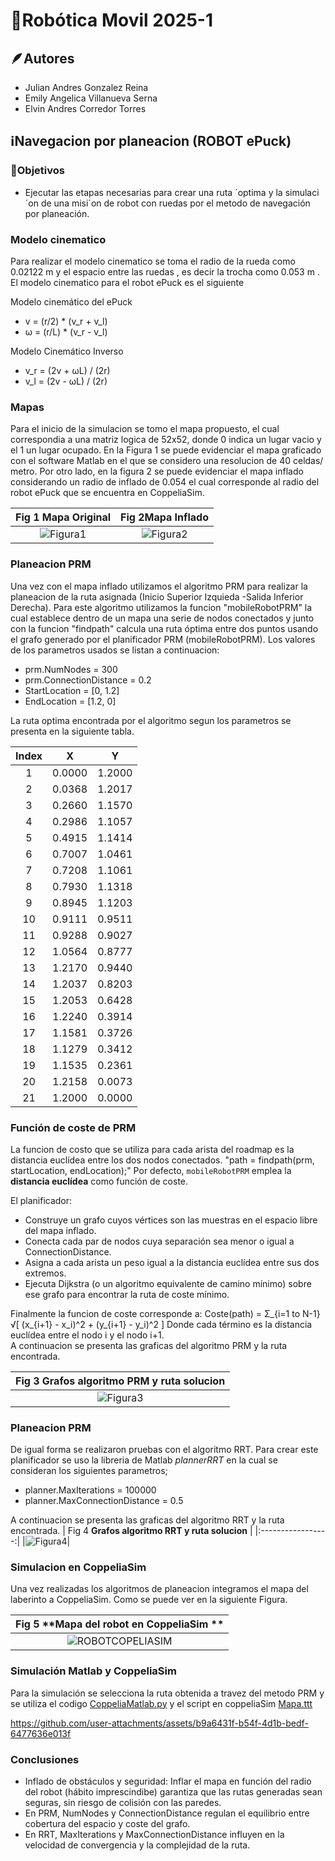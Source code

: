 # 🤖Robótica Movil 2025-1

## 🪶Autores
* Julian Andres Gonzalez Reina
* Emily Angelica Villanueva Serna
* Elvin Andres Corredor Torres

## ℹ️Navegacion por planeacion (ROBOT ePuck)

### 🏁Objetivos
* Ejecutar las etapas necesarias para crear una ruta ´optima y la simulaci´on de una misi´on de robot con ruedas por el metodo de navegación por planeación.

### Modelo cinematico
Para realizar el modelo cinematico se toma el radio de la rueda como 0.02122 m y el espacio entre las ruedas , es decir la trocha como 0.053 m . El modelo cinematico para el robot ePuck es el siguiente 

Modelo cinemático del ePuck

- v = (r/2) * (v_r + v_l)
- ω = (r/L) * (v_r - v_l)

Modelo Cinemático Inverso 

- v_r = (2v + ωL) / (2r)
- v_l = (2v - ωL) / (2r)

### Mapas

Para el inicio de la simulacion se tomo el mapa propuesto, el cual correspondia a una matriz logica de 52x52, donde 0 indica un lugar vacio y el 1 un lugar ocupado. En la Figura 1 se puede evidenciar el mapa graficado con el software Matlab en el que se considero una resolucion de 40 celdas/ metro. Por otro lado, en la figura 2 se puede evidenciar el mapa inflado considerando un radio de inflado de 0.054 el cual corresponde al radio del robot ePuck que se encuentra en CoppeliaSim.

| Fig 1 **Mapa Original** | Fig 2**Mapa Inflado** |
|:-----------------:|:----------------:|
| ![Figura1](https://github.com/user-attachments/assets/3e8ac12a-0fa6-4d04-92d1-9830fac7473d) | ![Figura2](https://github.com/user-attachments/assets/737b7126-0a7c-4303-96f3-134ed966bdbc) |

### Planeacion PRM

Una vez con el mapa inflado utilizamos el algoritmo PRM para realizar la planeacion de la ruta asignada (Inicio Superior Izquieda -Salida Inferior Derecha). Para este algoritmo utilizamos la funcion "mobileRobotPRM" la cual establece dentro de un mapa una serie de nodos conectados y junto con la funcion "findpath" calcula una ruta óptima entre dos puntos usando el grafo generado por el planificador PRM (mobileRobotPRM). Los valores de los parametros usados se listan a continuacion:

* prm.NumNodes = 300
* prm.ConnectionDistance = 0.2
* StartLocation = [0, 1.2]
* EndLocation = [1.2, 0]

La ruta optima encontrada por el algoritmo segun los parametros se presenta en la siguiente tabla.

| Index |    X    |    Y    |
|:-----:|:-------:|:-------:|
|   1   | 0.0000  | 1.2000  |
|   2   | 0.0368  | 1.2017  |
|   3   | 0.2660  | 1.1570  |
|   4   | 0.2986  | 1.1057  |
|   5   | 0.4915  | 1.1414  |
|   6   | 0.7007  | 1.0461  |
|   7   | 0.7208  | 1.1061  |
|   8   | 0.7930  | 1.1318  |
|   9   | 0.8945  | 1.1203  |
|  10   | 0.9111  | 0.9511  |
|  11   | 0.9288  | 0.9027  |
|  12   | 1.0564  | 0.8777  |
|  13   | 1.2170  | 0.9440  |
|  14   | 1.2037  | 0.8203  |
|  15   | 1.2053  | 0.6428  |
|  16   | 1.2240  | 0.3914  |
|  17   | 1.1581  | 0.3726  |
|  18   | 1.1279  | 0.3412  |
|  19   | 1.1535  | 0.2361  |
|  20   | 1.2158  | 0.0073  |
|  21   | 1.2000  | 0.0000  |

### Función de coste de PRM
La funcion de costo que se utiliza para cada arista del roadmap es la distancia euclídea entre los dos nodos conectados. "path = findpath(prm, startLocation, endLocation);"
Por defecto, `mobileRobotPRM` emplea la **distancia euclídea** como función de coste.

El planificador:
* Construye un grafo cuyos vértices son las muestras en el espacio libre del mapa inflado.
* Conecta cada par de nodos cuya separación sea menor o igual a ConnectionDistance.
* Asigna a cada arista un peso igual a la distancia euclídea entre sus dos extremos.
* Ejecuta Dijkstra (o un algoritmo equivalente de camino mínimo) sobre ese grafo para encontrar la ruta de coste mínimo.

Finalmente la funcion de coste corresponde a: Coste(path) = Σ_{i=1 to N-1} √[ (x_{i+1} - x_i)^2 + (y_{i+1} - y_i)^2 ]
Donde cada término es la distancia euclídea entre el nodo i y el nodo i+1.  
A continuacion se presenta las graficas del algoritmo PRM y la ruta encontrada.

| Fig 3 **Grafos algoritmo PRM y ruta solucion** |
|:-----------------:|
|![Figura3](https://github.com/user-attachments/assets/82926b42-8b55-4b25-ac42-32bc4fa68336)|

### Planeacion PRM

De igual forma se realizaron pruebas con el algoritmo RRT. Para crear este planificador se uso la libreria de Matlab *plannerRRT* en la cual se consideran los siguientes parametros;
* planner.MaxIterations = 100000
* planner.MaxConnectionDistance = 0.5

A continuacion se presenta las graficas del algoritmo RRT y la ruta encontrada.
| Fig 4 **Grafos algoritmo RRT y ruta solucion** |
|:-----------------:|
|![Figura4](https://github.com/user-attachments/assets/93a33efd-4ecc-4d60-ab58-d5bf5542da0b)|

### Simulacion en CoppeliaSim

Una vez realizadas los algoritmos de planeacion integramos el mapa del laberinto a CoppeliaSim. Como se puede ver en la siguiente Figura.

| Fig 5 **Mapa del robot en CoppeliaSim ** |
|:-----------------:|
|![ROBOTCOPELIASIM](https://github.com/user-attachments/assets/19d366f5-53b1-4f0b-b317-54b1b292d00b)|

### Simulación Matlab y CoppeliaSim

Para la simulación se selecciona la ruta obtenida a travez del metodo PRM  y se utiliza el codigo  [CoppeliaMatlab.py](CoppeliaMatlab.m) y  el script en coppeliaSim [Mapa.ttt](Pruebagiro.ttt)

https://github.com/user-attachments/assets/b9a6431f-b54f-4d1b-bedf-6477636e013f

### Conclusiones
* Inflado de obstáculos y seguridad: Inflar el mapa en función del radio del robot (hábito imprescindibe) garantiza que las rutas generadas sean seguras, sin riesgo de colisión con las paredes.
* En PRM, NumNodes y ConnectionDistance regulan el equilibrio entre cobertura del espacio y coste del grafo.
* En RRT, MaxIterations y MaxConnectionDistance influyen en la velocidad de convergencia y la complejidad de la ruta.
